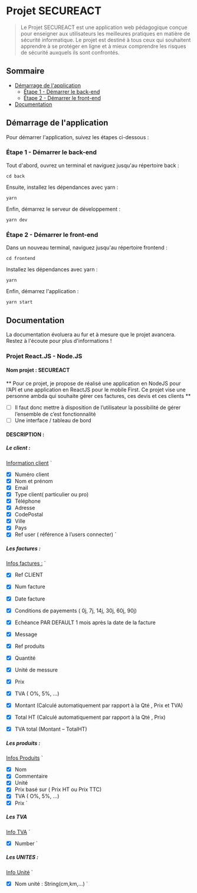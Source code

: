 # Projet SECUREACT

> Le Projet SECUREACT est une application web pédagogique conçue pour enseigner aux utilisateurs les meilleures pratiques en matière de sécurité informatique. Le projet est destiné à tous ceux qui souhaitent apprendre à se protéger en ligne et à mieux comprendre les risques de sécurité auxquels ils sont confrontés.

## Sommaire
- [Démarrage de l'application](#démarrage-de-lapplication)
  - [Étape 1 - Démarrer le back-end](#étape-1---démarrer-le-back-end)
  - [Étape 2 - Démarrer le front-end](#étape-2---démarrer-le-front-end)
- [Documentation](#documentation)

## Démarrage de l'application

Pour démarrer l'application, suivez les étapes ci-dessous :

### Étape 1 - Démarrer le back-end

Tout d'abord, ouvrez un terminal et naviguez jusqu'au répertoire back :

`cd back`

Ensuite, installez les dépendances avec yarn :

`yarn`


Enfin, démarrez le serveur de développement :

`yarn dev`



### Étape 2 - Démarrer le front-end

Dans un nouveau terminal, naviguez jusqu'au répertoire frontend :

`cd frontend`


Installez les dépendances avec yarn :

`yarn `


Enfin, démarrez l'application :

`yarn start`


## Documentation

La documentation évoluera au fur et à mesure que le projet avancera. Restez à l'écoute pour plus d'informations !

### Projet React.JS - Node.JS
#### Nom projet : SECUREACT

** Pour ce projet, je propose de réalisé une application en NodeJS pour l’API et une application en ReactJS pour le mobile First. Ce projet vise une personne ambda qui souhaite gérer ces factures, ces devis et ces clients **

- [ ] Il faut donc mettre à disposition de l’utilisateur la possibilité de gérer l’ensemble de c’est fonctionnalité 
- [ ]  Une interface / tableau de bord 

#### DESCRIPTION :
##### Le client :
<u>Information client</u>
`
- [x] Numéro client 
- [x] Nom et prénom
- [x] Email
- [x] Type client( particulier ou pro) 
- [x] Téléphone
- [x] Adresse
- [x] CodePostal
- [x] Ville
- [x] Pays 
- [x] Ref user ( référence à l’users connecter)
`

##### Les factures : 
<u>Infos factures :</u>
`
- [x] Ref CLIENT
- [x] Num facture
- [x] Date facture
- [x] Conditions de payements ( 0j, 7j, 14j, 30j, 60j, 90j)
- [x] Echéance PAR DEFAULT 1 mois après la date de la facture
- [x] Message
- [x] Ref produits
- [x] Quantité
- [x] Unité de messure 
- [x] Prix 
- [x] TVA ( O%, 5%, …)
- [x] Montant (Calculé automatiquement par rapport à la Qté , Prix et TVA)
- [x] Total HT (Calculé automatiquement par rapport à la Qté , Prix)
- [x] TVA total (Montant – TotalHT)


##### Les produits : 
<u>Infos Produits</u>
`
- [x] Nom
- [x] Commentaire
- [x] Unité 
- [x] Prix basé sur ( Prix HT ou Prix TTC)
- [x] TVA ( O%, 5%, …)
- [x] Prix
`

##### Les TVA 
<u>Info TVA</u>
`
- [x] Number
`

##### Les UNITES : 
<u>Info Unité</u>
`
- [x] Nom unité : String(cm,km,…)
`